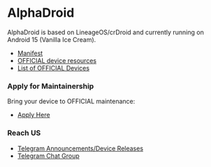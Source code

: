 
AlphaDroid
===========

AlphaDroid is based on LineageOS/crDroid and currently running on Android 15 (Vanilla Ice Cream).

- [Manifest](https://github.com/AlphaDroid-Project/manifest)
- [OFFICIAL device resources](https://github.com/AlphaDroid-devices)
- [List of OFFICIAL Devices](https://github.com/AlphaDroid-devices/official_devices/blob/main/devices.md)

### Apply for Maintainership

Bring your device to OFFICIAL maintenance:

- [Apply Here](https://github.com/AlphaDroid-devices/official_devices/blob/main/README.md)

### Reach US

- [Telegram Announcements/Device Releases](https://t.me/alphadroid_releases)
- [Telegram Chat Group](https://t.me/alphadroid_chat)